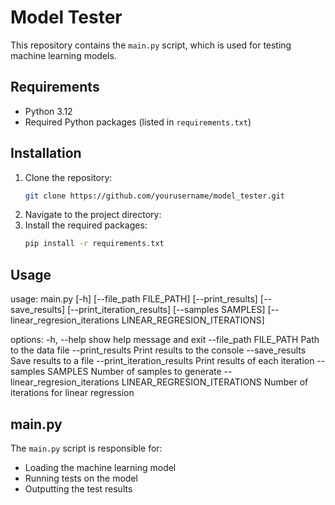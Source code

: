 # Model Tester

This repository contains the `main.py` script, which is used for testing machine learning models.

## Requirements

- Python 3.12
- Required Python packages (listed in `requirements.txt`)

## Installation

1. Clone the repository:
    ```sh
    git clone https://github.com/yourusername/model_tester.git
    ```
2. Navigate to the project directory:
3. Install the required packages:
    ```sh
    pip install -r requirements.txt
    ```

## Usage

usage: main.py [-h] [--file_path FILE_PATH] [--print_results] [--save_results] [--print_iteration_results] [--samples SAMPLES] [--linear_regresion_iterations LINEAR_REGRESION_ITERATIONS]

options:
  -h, --help            show help message and exit
  --file_path FILE_PATH
                        Path to the data file
  --print_results       Print results to the console
  --save_results        Save results to a file
  --print_iteration_results
                        Print results of each iteration
  --samples SAMPLES     Number of samples to generate
  --linear_regresion_iterations LINEAR_REGRESION_ITERATIONS
                        Number of iterations for linear regression

## main.py

The `main.py` script is responsible for:

- Loading the machine learning model
- Running tests on the model
- Outputting the test results

